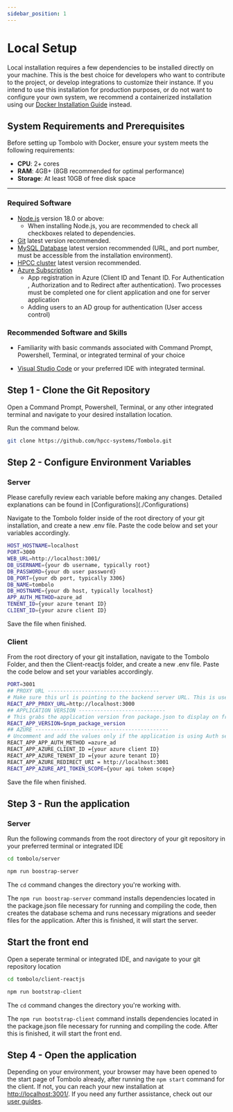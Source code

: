 ```yaml
---
sidebar_position: 1
---
```


# Local Setup

Local installation requires a few dependencies to be installed directly on your machine. This is the best choice for developers who want to contribute to the project, or develop integrations to customize their instance. If you intend to use this installation for production purposes, or do not want to configure your own system, we recommend a containerized installation using our [Docker Installation Guide](/docs/Install/Docker) instead.

## System Requirements and Prerequisites

Before setting up Tombolo with Docker, ensure your system meets the following requirements:

- **CPU**: 2+ cores
- **RAM**: 4GB+ (8GB recommended for optimal performance)
- **Storage**: At least 10GB of free disk space

---

### Required Software

- [Node.js](https://nodejs.org/en/download/) version 18.0 or above:
  - When installing Node.js, you are recommended to check all checkboxes related to dependencies.
- [Git](https://git-scm.com/downloads) latest version recommended.
- [MySQL Database](https://dev.mysql.com/downloads/) latest version recommended (URL, and port number, must be accessible from the installation environment).
- [HPCC cluster](https://hpccsystems.com/getting-started/) latest version recommended.
- [Azure Subscription](https://azure.microsoft.com/en-us/free)
  - App registration in Azure (Client ID and Tenant ID. For Authentication , Authorization and to Redirect after authentication). Two processes must be completed one for client application and one for server application
  - Adding users to an AD group for authentication (User access control)

### Recommended Software and Skills

- Familiarity with basic commands associated with Command Prompt, Powershell, Terminal, or integrated terminal of your choice

- [Visual Studio Code](https://code.visualstudio.com/download) or your preferred IDE with integrated terminal.

## Step 1 - Clone the Git Repository

Open a Command Prompt, Powershell, Terminal, or any other integrated terminal and navigate to your desired installation location.

Run the command below.

```bash
git clone https://github.com/hpcc-systems/Tombolo.git
```

## Step 2 - Configure Environment Variables

### Server

<div class="important_block">
Please carefully review each variable before making any changes. Detailed explanations can be found in [Configurations](./Configurations)
</div>

Navigate to the Tombolo folder inside of the root directory of your git installation, and create a new .env file. Paste the code below and set your variables accordingly.

```bash
HOST_HOSTNAME=localhost
PORT=3000
WEB_URL=http://localhost:3001/
DB_USERNAME={your db username, typically root}
DB_PASSWORD={your db user password}
DB_PORT={your db port, typically 3306}
DB_NAME=tombolo
DB_HOSTNAME={your db host, typically localhost}
APP_AUTH_METHOD=azure_ad
TENENT_ID={your azure tenant ID}
CLIENT_ID={your azure client ID}
```

Save the file when finished.

### Client

From the root directory of your git installation, navigate to the Tombolo Folder, and then the Client-reactjs folder, and create a new .env file. Paste the code below and set your variables accordingly.

```bash
PORT=3001
## PROXY URL ------------------------------------
# Make sure this url is pointing to the backend server URL. This is used by the UI to interact with backend (Eg : http://localhost:3000)
REACT_APP_PROXY_URL=http://localhost:3000
## APPLICATION VERSION ----------------------------
# This grabs the application version fron package.json to display on front end
REACT_APP_VERSION=$npm_package_version
## AZURE -------------------------------------------
# Uncomment and add the values only if the application is using Auth service for authentication. If Auth service is used for authentication leave as it is.
REACT_APP_APP_AUTH_METHOD =azure_ad
REACT_APP_AZURE_CLIENT_ID ={your azure client ID}
REACT_APP_AZURE_TENENT_ID ={your azure tenant ID}
REACT_APP_AZURE_REDIRECT_URI = http://localhost:3001
REACT_APP_AZURE_API_TOKEN_SCOPE={your api token scope}
```

Save the file when finished.

## Step 3 - Run the application

### Server

Run the following commands from the root directory of your git repository in your preferred terminal or integrated IDE

```bash
cd tombolo/server
```

```bash
npm run boostrap-server
```

The `cd` command changes the directory you're working with.

The `npm run boostrap-server` command installs dependencies located in the package.json file necessary for running and compiling the code, then creates the database schema and runs necessary migrations and seeder files for the application. After this is finished, it will start the server.

## Start the front end

Open a seperate terminal or integrated IDE, and navigate to your git repository location

```bash
cd tombolo/client-reactjs
```

```bash
npm run bootstrap-client
```

The `cd` command changes the directory you're working with.

The `npm run bootstrap-client` command installs dependencies located in the package.json file necessary for running and compiling the code. After this is finished, it will start the front end.

## Step 4 - Open the application

Depending on your environment, your browser may have been opened to the start page of Tombolo already, after running the
`npm start` command for the client. If not, you can reach your new installation at [http://localhost:3001/](http://localhost:3001/). If you need any further assistance, check out our [user guides](/docs/category/user-guides).
